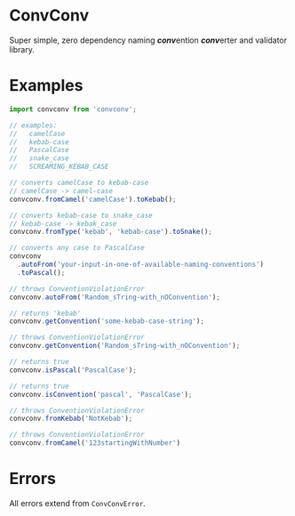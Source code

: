 # ConvConv
Super simple, zero dependency naming ***conv***ention ***conv***erter and validator library.

# Examples
```typescript
import convconv from 'convconv';

// examples:
//   camelCase
//   kebab-case
//   PascalCase
//   snake_case
//   SCREAMING_KEBAB_CASE

// converts camelCase to kebab-case
// camelCase -> camel-case
convconv.fromCamel('camelCase').toKebab();

// converts kebab-case to snake_case
// kebab-case -> kebak_case
convconv.fromType('kebab', 'kebab-case').toSnake();

// converts any case to PascalCase
convconv
  .autoFrom('your-input-in-one-of-available-naming-conventions')
  .toPascal();

// throws ConventionViolationError
convconv.autoFrom('Random_sTring-with_nOConvention');

// returns 'kebab'
convconv.getConvention('some-kebab-case-string');

// throws ConventionViolationError
convconv.getConvention('Random_sTring-with_nOConvention');

// returns true
convconv.isPascal('PascalCase');

// returns true
convconv.isConvention('pascal', 'PascalCase');

// throws ConventionViolationError
convconv.fromKebab('NotKebab');

// throws ConventionViolationError
convconv.fromCamel('123startingWithNumber')
```

# Errors
All errors extend from `ConvConvError`.
